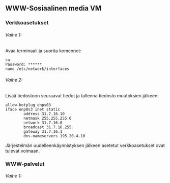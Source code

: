 ## WWW-Sosiaalinen media VM

### Verkkoasetukset

###### Vaihe 1:

Avaa terminaali ja suorita komennot:

```
su
Password: ******
nano /etc/network/interfaces
```

###### Vaihe 2:

Lisää tiedostoon seuraavat tiedot ja tallenna tiedosto muutoksien jälkeen:

```
allow-hotplug enps03
iface enp0s3 inet static
        address 31.7.16.10
        netmask 255.255.255.0
        network 31.7.16.0
        broadcast 31.7.16.255
        gateway 31.7.16.1
        dns-nameservers 195.20.4.10
```

Järjestelmän uudelleenkäynnistyksen jälkeen asetetut verkkoasetukset ovat tulevat voimaan.

### WWW-palvelut

###### Vaihe 1:

